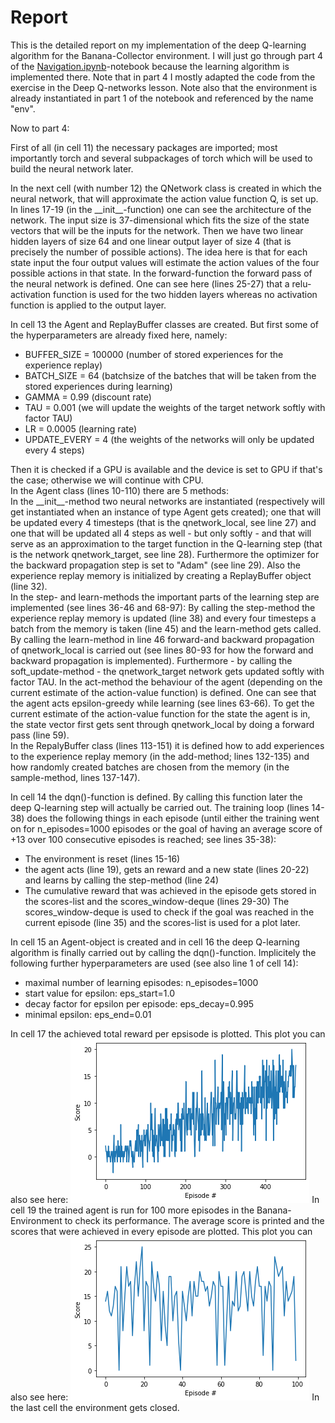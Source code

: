 # Report

This is the detailed report on my implementation of the deep Q-learning algorithm for the Banana-Collector environment. I will just go through part 4 of the [Navigation.ipynb](Navigation.ipynb)-notebook because the learning algorithm is implemented there. Note that in part 4 I mostly adapted the code from the exercise in the Deep Q-networks lesson. Note also that the environment is already instantiated in part 1 of the notebook and referenced by the name "env".

Now to part 4:

First of all (in cell 11) the necessary packages are imported; most importantly torch and several subpackages of torch which will be used to build the neural network later.

In the next cell (with number 12) the QNetwork class is created in which the neural network, that will approximate the action value function Q, is set up. In lines 17-19 (in the \_\_init\_\_-function) one can see the architecture of the network. The input size is 37-dimensional which fits the size of the state vectors that will be the inputs for the network. Then we have two linear hidden layers of size 64 and one linear output layer of size 4 (that is precisely the number of possible actions). The idea here is that for each state input the four output values will estimate the action values of the four possible actions in that state.
In the forward-function the forward pass of the neural network is defined. One can see here (lines 25-27) that a relu-activation function is used for the two hidden layers whereas no activation function is applied to the output layer.

In cell 13 the Agent and ReplayBuffer classes are created. But first some of the hyperparameters are already fixed here, namely:

* BUFFER_SIZE = 100000    (number of stored experiences for the experience replay)
* BATCH_SIZE = 64         (batchsize of the batches that will be taken from the stored experiences during learning)
* GAMMA = 0.99            (discount rate)
* TAU = 0.001             (we will update the weights of the target network softly with factor TAU)
* LR = 0.0005             (learning rate)
* UPDATE_EVERY = 4        (the weights of the networks will only be updated every 4 steps)

Then it is checked if a GPU is available and the device is set to GPU if that's the case; otherwise we will continue with CPU.  
In the Agent class (lines 10-110) there are 5 methods:  
In the \_\_init\_\_-method two neural networks are instantiated (respectively will get instantiated when an instance of type Agent gets created); one that will be updated every 4 timesteps (that is the qnetwork\_local, see line 27) and one that will be updated all 4 steps as well - but only softly - and that will serve as an approximation to the target function in the Q-learning step (that is the network qnetwork\_target, see line 28). Furthermore the optimizer for the backward propagation step is set to "Adam" (see line 29). Also the experience replay memory is initialized by creating a ReplayBuffer object (line 32).  
In the step- and learn-methods the important parts of the learning step are implemented (see lines 36-46 and 68-97): By calling the step-method the experience replay memory is updated (line 38) and every four timesteps a batch from the memory is taken (line 45) and the learn-method gets called. By calling the learn-method in line 46 forward-and backward propagation of qnetwork\_local is carried out (see lines 80-93 for how the forward and backward propagation is implemented). Furthermore - by calling the soft\_update-method - the qnetwork\_target network gets updated softly with factor TAU. 
In the act-method the behaviour of the agent (depending on the current estimate of the action-value function) is defined. One can see that the agent acts epsilon-greedy while learning (see lines 63-66). To get the current estimate of the action-value function for the state the agent is in, the state vector first gets sent through qnetwork_local by doing a forward pass (line 59).  
In the RepalyBuffer class (lines 113-151) it is defined how to add experiences to the experience replay memory (in the add-method; lines 132-135) and how randomly created batches are chosen from the memory (in the sample-method, lines 137-147).


In cell 14 the dqn()-function is defined. By calling this function later the deep Q-learning step will actually be carried out. The training loop (lines 14-38) does the following things in each episode (until either the training went on for n_episodes=1000 episodes or the goal of having an average score of +13 over 100 consecutive episodes is reached; see lines 35-38):
* The environment is reset (lines 15-16)
* the agent acts (line 19), gets an reward and a new state (lines 20-22) and learns by calling the step-method (line 24)
* The cumulative reward that was achieved in the episode gets stored in the scores-list and the scores_window-deque (lines 29-30)
The scores_window-deque is used to check if the goal was reached in the current episode (line 35) and the scores-list is used for a plot later.


In cell 15 an Agent-object is created and in cell 16 the deep Q-learning algorithm is finally carried out by calling the dqn()-function. Implicitely the following further hyperparameters are used (see also line 1 of cell 14):
* maximal number of learning episodes: n_episodes=1000
* start value for epsilon: eps_start=1.0
* decay factor for epsilon per episode: eps_decay=0.995
* minimal epsilon: eps_end=0.01

In cell 17 the achieved total reward per epsisode is plotted. This plot you can also see here:
![image info](./Pictures/training.png)
In cell 19 the trained agent is run for 100 more episodes in the Banana-Environment to check its performance. The average score is printed and the scores that were achieved in every episode are plotted. This plot you can also see here:
![image info](./Pictures/test.png)
In the last cell the environment gets closed.
